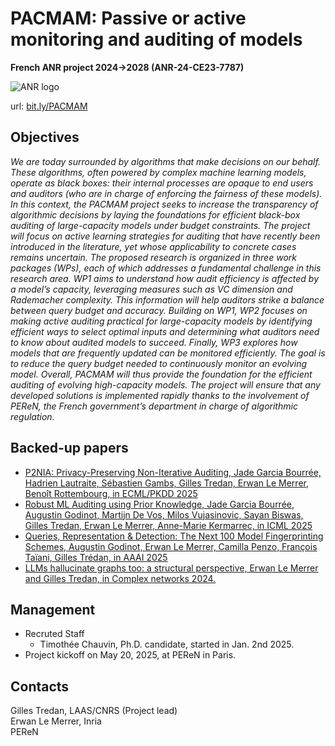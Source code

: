 # PACMAM: Passive or active monitoring and auditing of models 
**French ANR project 2024->2028 (ANR-24-CE23-7787)**

![ANR logo](https://anr.fr/typo3conf/ext/anr_skin/Resources/Public/assets/img/anr-logo-2021-complet.png)

url: [bit.ly/PACMAM](https://bit.ly/PACMAM)

## Objectives
*We are today surrounded by algorithms that make decisions on our behalf. These algorithms,
often powered by complex machine learning models, operate as black boxes: their internal processes
are opaque to end users and auditors (who are in charge of enforcing the fairness of these models).
In this context, the PACMAM project seeks to increase the transparency of algorithmic decisions
by laying the foundations for efficient black-box auditing of large-capacity models under budget
constraints. The project will focus on active learning strategies for auditing that have recently
been introduced in the literature, yet whose applicability to concrete cases remains uncertain. The
proposed research is organized in three work packages (WPs), each of which addresses a fundamental
challenge in this research area. WP1 aims to understand how audit efficiency is affected by a model’s
capacity, leveraging measures such as VC dimension and Rademacher complexity. This information
will help auditors strike a balance between query budget and accuracy. Building on WP1, WP2
focuses on making active auditing practical for large-capacity models by identifying efficient ways to
select optimal inputs and determining what auditors need to know about audited models to succeed.
Finally, WP3 explores how models that are frequently updated can be monitored efficiently. The
goal is to reduce the query budget needed to continuously monitor an evolving model. Overall,
PACMAM will thus provide the foundation for the efficient auditing of evolving high-capacity
models. The project will ensure that any developed solutions is implemented rapidly thanks to the
involvement of PEReN, the French government’s department in charge of algorithmic regulation.*

## Backed-up papers

* [P2NIA: Privacy-Preserving Non-Iterative Auditing, Jade Garcia Bourrée, Hadrien Lautraite, Sébastien Gambs, Gilles Tredan, Erwan Le Merrer, Benoît Rottembourg, in ECML/PKDD 2025](https://arxiv.org/abs/2504.00874)
* [Robust ML Auditing using Prior Knowledge, Jade Garcia Bourrée, Augustin Godinot, Martijn De Vos, Milos Vujasinovic, Sayan Biswas, Gilles Tredan, Erwan Le Merrer, Anne-Marie Kermarrec, in ICML 2025](https://arxiv.org/pdf/2505.04796)
* [Queries, Representation & Detection: The Next 100 Model Fingerprinting Schemes, Augustin Godinot, Erwan Le Merrer, Camilla Penzo, François Taïani, Gilles Trédan, in AAAI 2025](https://arxiv.org/abs/2412.13021)
* [LLMs hallucinate graphs too: a structural perspective, Erwan Le Merrer and Gilles Tredan, in Complex networks 2024.](https://arxiv.org/html/2409.00159v2) 

## Management
* Recruted Staff
  * Timothée Chauvin, Ph.D. candidate, started in Jan. 2nd 2025.
* Project kickoff on May 20, 2025, at PEReN in Paris.

## Contacts
Gilles Tredan, LAAS/CNRS (Project lead)\
Erwan Le Merrer, Inria\
PEReN

